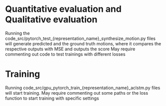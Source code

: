 # Quantitative evaluation and Qualitative evaluation
Running the code_src/pytorch_test_{representation_name}_synthesize_motion.py files will generate predicted and the ground truth motions, where it compares the respective outputs with MSE and outputs the score
May require commenting out code to test trainings with different losses

# Training
Running code_src/gpu_pytorch_train_{representation_name}_aclstm.py files will start training. May require commenting out some paths or the loss function to start training with specific settings
